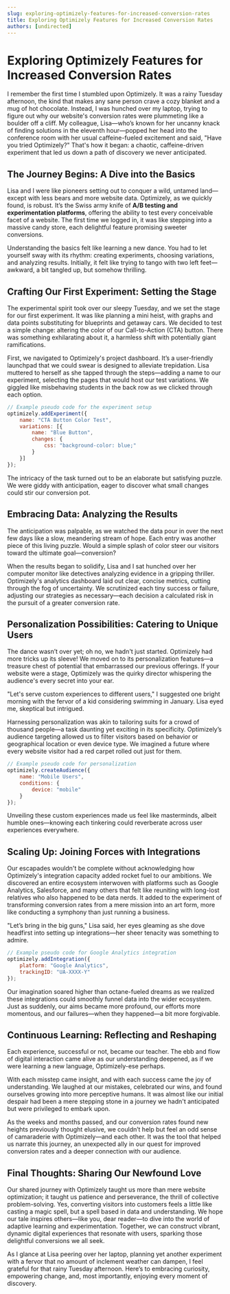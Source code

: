 ```yaml
---
slug: exploring-optimizely-features-for-increased-conversion-rates
title: Exploring Optimizely Features for Increased Conversion Rates
authors: [undirected]
---
```



# Exploring Optimizely Features for Increased Conversion Rates

I remember the first time I stumbled upon Optimizely. It was a rainy Tuesday afternoon, the kind that makes any sane person crave a cozy blanket and a mug of hot chocolate. Instead, I was hunched over my laptop, trying to figure out why our website's conversion rates were plummeting like a boulder off a cliff. My colleague, Lisa—who’s known for her uncanny knack of finding solutions in the eleventh hour—popped her head into the conference room with her usual caffeine-fueled excitement and said, "Have you tried Optimizely?" That's how it began: a chaotic, caffeine-driven experiment that led us down a path of discovery we never anticipated.

## The Journey Begins: A Dive into the Basics

Lisa and I were like pioneers setting out to conquer a wild, untamed land—except with less bears and more website data. Optimizely, as we quickly found, is robust. It’s the Swiss army knife of **A/B testing and experimentation platforms**, offering the ability to test every conceivable facet of a website. The first time we logged in, it was like stepping into a massive candy store, each delightful feature promising sweeter conversions.

Understanding the basics felt like learning a new dance. You had to let yourself sway with its rhythm: creating experiments, choosing variations, and analyzing results. Initially, it felt like trying to tango with two left feet—awkward, a bit tangled up, but somehow thrilling.

## Crafting Our First Experiment: Setting the Stage

The experimental spirit took over our sleepy Tuesday, and we set the stage for our first experiment. It was like planning a mini heist, with graphs and data points substituting for blueprints and getaway cars. We decided to test a simple change: altering the color of our Call-to-Action (CTA) button. There was something exhilarating about it, a harmless shift with potentially giant ramifications.

First, we navigated to Optimizely's project dashboard. It’s a user-friendly launchpad that we could swear is designed to alleviate trepidation. Lisa muttered to herself as she tapped through the steps—adding a name to our experiment, selecting the pages that would host our test variations. We giggled like misbehaving students in the back row as we clicked through each option.

```javascript
// Example pseudo code for the experiment setup
optimizely.addExperiment({
    name: "CTA Button Color Test",
    variations: [{
        name: "Blue Button",
        changes: {
            css: "background-color: blue;"
        }
    }]
});
```

The intricacy of the task turned out to be an elaborate but satisfying puzzle. We were giddy with anticipation, eager to discover what small changes could stir our conversion pot.

## Embracing Data: Analyzing the Results

The anticipation was palpable, as we watched the data pour in over the next few days like a slow, meandering stream of hope. Each entry was another piece of this living puzzle. Would a simple splash of color steer our visitors toward the ultimate goal—conversion?

When the results began to solidify, Lisa and I sat hunched over her computer monitor like detectives analyzing evidence in a gripping thriller. Optimizely's analytics dashboard laid out clear, concise metrics, cutting through the fog of uncertainty. We scrutinized each tiny success or failure, adjusting our strategies as necessary—each decision a calculated risk in the pursuit of a greater conversion rate.

## Personalization Possibilities: Catering to Unique Users

The dance wasn’t over yet; oh no, we hadn't just started. Optimizely had more tricks up its sleeve! We moved on to its personalization features—a treasure chest of potential that embarrassed our previous offerings. If your website were a stage, Optimizely was the quirky director whispering the audience's every secret into your ear.

"Let's serve custom experiences to different users," I suggested one bright morning with the fervor of a kid considering swimming in January. Lisa eyed me, skeptical but intrigued.

Harnessing personalization was akin to tailoring suits for a crowd of thousand people—a task daunting yet exciting in its specificity. Optimizely’s audience targeting allowed us to filter visitors based on behavior or geographical location or even device type. We imagined a future where every website visitor had a red carpet rolled out just for them.

```javascript
// Example pseudo code for personalization
optimizely.createAudience({
    name: "Mobile Users",
    conditions: {
        device: "mobile"
    }
});
```

Unveiling these custom experiences made us feel like masterminds, albeit humble ones—knowing each tinkering could reverberate across user experiences everywhere.

## Scaling Up: Joining Forces with Integrations

Our escapades wouldn't be complete without acknowledging how Optimizely's integration capacity added rocket fuel to our ambitions. We discovered an entire ecosystem interwoven with platforms such as Google Analytics, Salesforce, and many others that felt like reuniting with long-lost relatives who also happened to be data nerds. It added to the experiment of transforming conversion rates from a mere mission into an art form, more like conducting a symphony than just running a business.

"Let’s bring in the big guns," Lisa said, her eyes gleaming as she dove headfirst into setting up integrations—her sheer tenacity was something to admire.

```javascript
// Example pseudo code for Google Analytics integration
optimizely.addIntegration({
    platform: "Google Analytics",
    trackingID: "UA-XXXX-Y"
});
```

Our imagination soared higher than octane-fueled dreams as we realized these integrations could smoothly funnel data into the wider ecosystem. Just as suddenly, our aims became more profound, our efforts more momentous, and our failures—when they happened—a bit more forgivable.

## Continuous Learning: Reflecting and Reshaping

Each experience, successful or not, became our teacher. The ebb and flow of digital interaction came alive as our understanding deepened, as if we were learning a new language, Optimizely-ese perhaps.

With each misstep came insight, and with each success came the joy of understanding. We laughed at our mistakes, celebrated our wins, and found ourselves growing into more perceptive humans. It was almost like our initial despair had been a mere stepping stone in a journey we hadn't anticipated but were privileged to embark upon.

As the weeks and months passed, and our conversion rates found new heights previously thought elusive, we couldn’t help but feel an odd sense of camaraderie with Optimizely—and each other. It was the tool that helped us narrate this journey, an unexpected ally in our quest for improved conversion rates and a deeper connection with our audience.

## Final Thoughts: Sharing Our Newfound Love

Our shared journey with Optimizely taught us more than mere website optimization; it taught us patience and perseverance, the thrill of collective problem-solving. Yes, converting visitors into customers feels a little like casting a magic spell, but a spell based in data and understanding. We hope our tale inspires others—like you, dear reader—to dive into the world of adaptive learning and experimentation. Together, we can construct vibrant, dynamic digital experiences that resonate with users, sparking those delightful conversions we all seek.

As I glance at Lisa peering over her laptop, planning yet another experiment with a fervor that no amount of inclement weather can dampen, I feel grateful for that rainy Tuesday afternoon. Here’s to embracing curiosity, empowering change, and, most importantly, enjoying every moment of discovery.